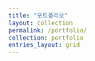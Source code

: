 ```yaml
---
title: "포트폴리오"
layout: collection
permalink: /portfolio/
collection: portfolio
entries_layout: grid
---
```

